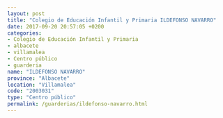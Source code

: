 ```yaml
---
layout: post
title: "Colegio de Educación Infantil y Primaria ILDEFONSO NAVARRO"
date: 2017-09-20 20:57:05 +0200
categories:
- Colegio de Educación Infantil y Primaria
- albacete
- villamalea
- Centro público
- guarderia
name: "ILDEFONSO NAVARRO"
province: "Albacete"
location: "Villamalea"
code: "2003031"
type: "Centro público"
permalink: /guarderias/ildefonso-navarro.html
---
```

